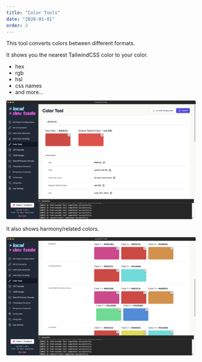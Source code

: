 ```yaml
---
title: "Color Tools"
date: "2020-01-01"
order: 2
---
```


This tool converts colors between different formats.

It shows you the nearest TailwindCSS color to your color.

-   hex
-   rgb
-   hsl
-   css names
-   and more...

![Colors](images/colors.png)

It also shows harmony/related colors.

![Colors2](images/colors2.png)
